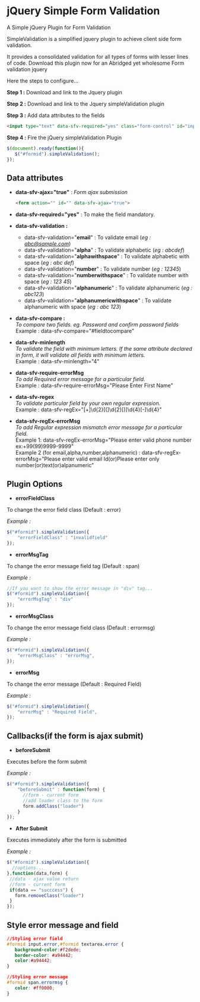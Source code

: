 # jQuery Simple Form Validation

A Simple jQuery Plugin for Form Validation

SimpleValidation is a simplified jquery plugin to achieve client side form validation.

It provides a consolidated validation for all types of forms with lesser lines of code. Download this plugin now for an Abridged yet wholesome Form validation jquery

Here the steps to configure...

**Step 1 \:** Download and link to the Jquery plugin

**Step 2 \:** Download and link to the Jquery simpleValidation plugin

**Step 3 \:** Add data attributes to the fields
```HTML
<input type="text" data-sfv-required="yes" class="form-control" id="inputfirstname">
```
**Step 4 \:** Fire the jQuery simpleValidation Plugin 
```javascript
$(document).ready(function(){
   $("#formid").simpleValidation();
});
```

## Data attributes

* **data-sfv-ajax="true"** : _Form ajax submission_
   
   ```HTML
   <form action="" id="" data-sfv-ajax="true">
   ```
* **data-sfv-required="yes"** : To make the field mandatory.

* **data-sfv-validation :**
  * data-sfv-validation="**email**"  : To validate email (*eg : abc@sample.com*)
  * data-sfv-validation="**alpha**"  : To validate alphabetic (*eg : abcdef*)
  * data-sfv-validation="**alphawithspace**"  : To validate alphabetic with space (*eg : abc def*)
  * data-sfv-validation="**number**" : To validate number (*eg : 12345*)
  * data-sfv-validation="**numberwithspace**" : To validate number with space (*eg : 123 45*)
  * data-sfv-validation="**alphanumeric**" : To validate alphanumeric (*eg : abc123*)
  * data-sfv-validation="**alphanumericwithspace**" : To validate alphanumeric with space (*eg : abc 123*)
 
 * **data-sfv-compare :**<br/>_To compare two fields. eg. Password and confirm password fields_ <br/>Example :  data-sfv-compare="#fieldtocompare"
  
 * **data-sfv-minlength**<br/>_To validate the field with minimum letters. If the same attribute declared in form, it will validate all fields with minimum letters._<br/>Example :  data-sfv-minlength="4"
 
 * **data-sfv-require-errorMsg**<br/>_To add Required error message for a particular field._<br/>Example :  data-sfv-require-errorMsg="Please Enter First Name"

 * **data-sfv-regex**<br/>_To validate particular field by your own regular expression._<br/>Example : data-sfv-regEx="[\+]\d{2}[\(]\d{2}[\)]\d{4}[\-]\d{4}"
 
 * **data-sfv-regEx-errorMsg**<br/>_To add Regular expression mismatch error message for a particular field._<br/>Example 1: data-sfv-regEx-errorMsg="Please enter valid phone number ex:+99(99)9999-9999"<br/>Example 2 (for email,alpha,number,alphanumeric) : data-sfv-regEx-errorMsg="Please enter valid email Id(or)Please enter only number(or)text(or)alpanumeric"

## Plugin Options
*  **errorFieldClass**

 To change the error field class (Default : error)
 
 *Example :*
 ```javascript
$("#formid").simpleValidation({
     "errorFieldClass" : "invalidfield"
});
 ```
*  **errorMsgTag**

 To change the error message field tag (Default : span)
 
 *Example :*
 ```javascript
//If you want to show the error message in "div" tag...
$("#formid").simpleValidation({
     "errorMsgTag" : "div"
});
 ```
*  **errorMsgClass**

 To change the error message field class (Default : errormsg)
 
 *Example :*
 ```javascript
 $("#formid").simpleValidation({
     "errorMsgClass" : "errorMsg",
});
 ```
*  **errorMsg**

 To change the error message (Default : Required Field)
 
 *Example :*
 ```javascript
 $("#formid").simpleValidation({
     "errorMsg" : "Required Field",
});
 ```
 
## Callbacks(if the form is ajax submit)
*  **beforeSubmit**
  
  Executes before the form submit

 *Example :*
 ```javascript
 $("#formid").simpleValidation({
     "beforeSubmit" : function(form) {
       //form - current form
       //add loader class to the form 
       form.addClass("loader")
     }
});
 ```
 
*  **After Submit**
  
  Executes immediately after the form is submitted

 *Example :*
 ```javascript
 $("#formid").simpleValidation({
   //options...
 },function(data,form) {
  //data - ajax value return
  //form - current form
  if(data == "succcess") {
    form.removeClass("loader")
  }
});
 ```

## Style error message and field

```css
//Styling error field
#formid input.error,#formid textarea.error {
   background-color:#f2dede;
   border-color: #a94442;
   color:#a94442;
}

//Styling error message
#formid span.errormsg {
   color: #ff0000;
}
```
